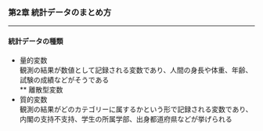 ### 第2章 統計データのまとめ方
---

#### 統計データの種類  
* 量的変数  
観測の結果が数値として記録される変数であり、人間の身長や体重、年齢、試験の成績などがそうである  
** 離散型変数  
* 質的変数  
観測の結果がどのカテゴリーに属するかという形で記録される変数であり、内閣の支持不支持、学生の所属学部、出身都道府県などが挙げられる
